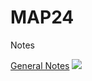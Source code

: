 # MAP24
Notes

[General Notes](https://github.com/williamedwardhahn/MathData24)
<img src="https://logos-world.net/wp-content/uploads/2020/06/Florida-Atlantic-Owls-Logo.png">
